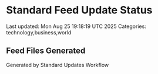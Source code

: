 # Standard Feed Update Status
Last updated: Mon Aug 25 19:18:19 UTC 2025
Categories: technology,business,world

## Feed Files Generated

Generated by Standard Updates Workflow
